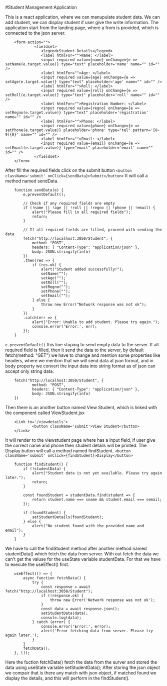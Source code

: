 #Student Management Application

This is a react application, where we can manupulate student data. We can add student, we can display student if user give the write information.
    The application start from the landing page, where a from is provided, which is connected to the json server.
```
    <form action="">
             <fieldset>
                <legend>Student Details</legend>
                <label htmlFor="">Name: </label>
                <input required value={name} onChange={e => setName(e.target.value)} type="text" placeholder='name' name="" id="" /> 
                <label htmlFor="">Age: </label>
                <input required value={age} onChange={e => setAge(e.target.value)} type="text" placeholder='age' name="" id="" />
                <label htmlFor="">Roll: </label>
                <input required value={roll} onChange={e => setRoll(e.target.value)} type="text" placeholder='roll' name="" id="" /> 
                <label htmlFor="">Registration Number: </label>
                <input required value={regno} onChange={e => setRegno(e.target.value)} type="text" placeholder='registration' name="" id="" />
                <label htmlFor="">Phone: </label>
                <input required value={phone} onChange={e => setPhone(e.target.value)} placeholder='phone' type="tel" pattern='[0-9]{8}' name="" id="" /> 
                <label htmlFor="">Email: </label>
                <input required value={email} onChange={e => setEmail(e.target.value)} type="email" placeholder='email' name="" id="" /> 
             </fieldset>
    </form>
```
After fill the required fields click on the submit button
`<button className='submit' onClick={sendData}>Submit</button>`
It will call a method named sendData.
```
    function sendData(e) {
        e.preventDefault();
    
        // Check if any required fields are empty
        if (!name || !age || !roll || !regno || !phone || !email) {
            alert("Please fill in all required fields");
            return;
        }
    
        // If all required fields are filled, proceed with sending the data
        fetch("http://localhost:3050/Student", {
            method: "POST",
            headers: { "Content-Type": "application/json" },
            body: JSON.stringify(info)
        })
        .then(res => {
            if (res.ok) {
                alert("Student added successfully!");
                setName("");
                setAge("");
                setRoll("");
                setRegno("");
                setPhone("");
                setEmail("");
            } else {
                throw new Error("Network response was not ok");
            }
        })
        .catch(err => {
            alert("Error: Unable to add student. Please try again.");
            console.error('Error:', err);
        });
    }
```
`e.preventDefault()` this line stoping to send empty data to the server.
If all required field is filled, then it send the data to the server, by default fetch(method: "GET") we have to change and mention some properties like headers, where we mention that we will send data at json format, and in body property we convert the input data into string format as of json can accept only string data.
```
    fetch("http://localhost:3050/Student", {
            method: "POST",
            headers: { "Content-Type": "application/json" },
            body: JSON.stringify(info)
    })
```
Then there is an another button named View Student, which is linked with the component called ViewStudent.jsx
```
    <Link to='/viewdetails'>
            <button className='submit'>View Student</button>
    </Link>
```
It will render to the viewstudent page where has a input field, if user give the correct name and phone then student details will be printed. The Display button will call a method named findStudent.
`<button className='submit' onClick={findStudent}>Display</button>`
```
    function findStudent() {
        if (!studentData) {
            alert("Student data is not yet available. Please try again later.");
            return;
        }
    
        const foundStudent = studentData.find(student => {
            return student.name === sname && student.email === semail;
        });
    
        if (foundStudent) {
            setStudentDetails(foundStudent);
        } else {
            alert("No student found with the provided name and email");
        }
    }
```
We have to call the findStudent method after another method named studentData() which fetch the data from server. With out fetch the data we can't get the valuse for the useState variable studentData. For that we have to execute the useEffect() first.
```
    useEffect(() => {
        async function fetchData() {
            try {
                const response = await fetch("http://localhost:3050/Student");
                if (!response.ok) {
                    throw new Error('Network response was not ok');
                }
                const data = await response.json();
                setStudentData(data);
                console.log(data);
            } catch (error) {
                console.error('Error:', error);
                alert('Error fetching data from server. Please try again later.');
            }
        }
        fetchData();
    }, []);
```
Here the fuction fetchData() fetch the data from the surver and stored the data using useState variable setStudentData();
    After storing the json object we compair that is there any match with json object, if matched found we display the details,
and this will perform in the findStudent().